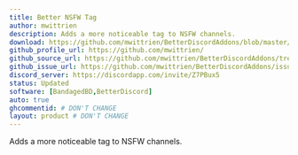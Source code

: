```yaml
---
title: Better NSFW Tag
author: mwittrien
description: Adds a more noticeable tag to NSFW channels.
download: https://github.com/mwittrien/BetterDiscordAddons/blob/master/Plugins/BetterNsfwTag/BetterNsfwTag.plugin.js
github_profile_url: https://github.com/mwittrien/
github_source_url: https://github.com/mwittrien/BetterDiscordAddons/tree/master/Plugins/BetterNsfwTag
github_issue_url: https://github.com/mwittrien/BetterDiscordAddons/issues/
discord_server: https://discordapp.com/invite/Z7PBux5
status: Updated
software: [BandagedBD,BetterDiscord]
auto: true
ghcommentid: # DON'T CHANGE
layout: product # DON'T CHANGE
---
```

Adds a more noticeable tag to NSFW channels.